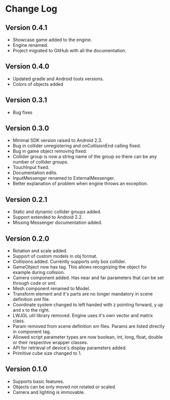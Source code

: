 # Change Log

## Version 0.4.1
* Showcase game added to the engine.
* Engine renamed.
* Project migrated to GitHub with all the documentation.

## Version 0.4.0
* Updated gradle and Android tools versions.
* Colors of objects added

## Version 0.3.1
* Bug fixes

## Version 0.3.0
* Minimal SDK version raised to Android 2.3.
* Bug in collider unregistering and onCollisionEnd calling fixed.
* Bug in game object removing fixed.
* Collider group is now a string name of the group so there can be any number of collider groups.
* TouchInput fixed.
* Documentation edits.
* InputMessenger renamed to ExternalMessenger.
* Better explanation of problem when engine throws an exception.

## Version 0.2.1
* Static and dynamic collider groups added.
* Support extended to Android 2.2.
* Missing Messenger documentation added.

## Version 0.2.0
* Rotation and scale added.
* Support of custom models in obj format.
* Collisions added. Currently supports only box collider.
* GameObject now has tag. This allows recognizing the object for example during collision.
* Camera component added. Has near and far parameters that can be set through code or xml.
* Mesh component renamed to Model.
* Transform element and it's parts are no longer mandatory in scene definition xml file.
* Coordinate system changed to left handed with z pointing forward, y up and x to the right.
* LWJGL util library removed. Engine uses it's own vector and matrix class.
* Param removed from scene definition xm files. Params are listed directly in component tag.
* Allowed script parameter types are now boolean, int, long, float, double or their respective wrapper classes.
* API for retrieval of device's display parameters added.
* Primitive cube size changed to 1.

## Version 0.1.0
* Supports basic features.
* Objects can be only moved not rotated or scaled.
* Camera and lighting is immovable.
